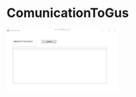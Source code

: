 # ComunicationToGus
<p align="left">
  <img width="50%" src="bin/Debug/ComunicationToGus.gif">
</p>
